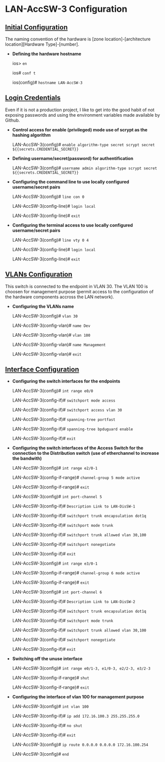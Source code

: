 # LAN-AccSW-3 Configuration

## <ins>Initial Configuration</ins>

The naming convention of the hardware is [zone location]-\[architecture location][Hardware Type]-\[number].

- **Defining the hardware hostname**

    ios> `en`

    ios# `conf t`

    ios(config)# `hostname LAN-AccSW-3`


## <ins>Login Credentials</ins>

Even if it is not a production project, I like to get into the good habit of not exposing passwords and using the environment variables made available by Github.

- **Control access for enable (privileged) mode use of scrypt as the hashing algorithm**

    LAN-AccSW-3(config)# `enable algorithm-type secret scrypt secret ${{secrets.CREDENTIAL_SECRET}}`

- **Defining username/secret(password) for authentification**

    LAN-AccSW-3(config)# `username admin algorithm-type scrypt secret ${{secrets.CREDENTIAL_SECRET}}`

- **Configuring the command line to use locally configured username/secret pairs**

    LAN-AccSW-3(config)# `line con 0`

    LAN-AccSW-3(config-line)# `login local`

    LAN-AccSW-3(config-line)# `exit`

- **Configuring the terminal access to use locally configured username/secret pairs**

    LAN-AccSW-3(config)# `line vty 0 4`

    LAN-AccSW-3(config-line)# `login local`

    LAN-AccSW-3(config-line)# `exit`

## <ins>VLANs Configuration</ins>

This switch is connected to the endpoint in VLAN 30. 
The VLAN 100 is choosen for management purpose (permit access to the configuration of the hardware components accross the LAN network).

-  **Configuring the VLANs name**

    LAN-AccSW-3(config)# `vlan 30`

    LAN-AccSW-3(config-vlan)# `name Dev`

    LAN-AccSW-3(config-vlan)# `vlan 100`

    LAN-AccSW-3(config-vlan)# `name Management`

    LAN-AccSW-3(config-vlan)# `exit`

## <ins>Interface Configuration</ins>

- **Configuring the switch interfaces for the endpoints**

    LAN-AccSW-3(config)# `int range e0/0`

    LAN-AccSW-3(config-if)# `switchport mode access`

    LAN-AccSW-3(config-if)# `switchport access vlan 30`

    LAN-AccSW-3(config-if)# `spanning-tree portfast`

    LAN-AccSW-3(config-if)# `spanning-tree bpduguard enable`

    LAN-AccSW-3(config-if)# `exit`


- **Configuring the switch interfaces of the Access Switch for the connection to the Distribution switch (use of etherchannel to increase the bandwith)**

    LAN-AccSW-3(config)# `int range e2/0-1`

    LAN-AccSW-3(config-if-range)# `channel-group 5 mode active`

    LAN-AccSW-3(config-if-range)# `exit`

    LAN-AccSW-3(config)# `int port-channel 5`

    LAN-AccSW-3(config-if)# `Description Link to LAN-DisSW-1`

    LAN-AccSW-3(config-if)# `switchport trunk encapsulation dot1q`

    LAN-AccSW-3(config-if)# `switchport mode trunk`

    LAN-AccSW-3(config-if)# `switchport trunk allowed vlan 30,100`

    LAN-AccSW-3(config-if)# `switchport nonegotiate`

    LAN-AccSW-3(config-if)# `exit`

    LAN-AccSW-3(config)# `int range e3/0-1`

    LAN-AccSW-3(config-if-range)# `channel-group 6 mode active`

    LAN-AccSW-3(config-if-range)# `exit`

    LAN-AccSW-3(config)# `int port-channel 6`

    LAN-AccSW-3(config-if)# `Description Link to LAN-DisSW-2`

    LAN-AccSW-3(config-if)# `switchport trunk encapsulation dot1q`

    LAN-AccSW-3(config-if)# `switchport mode trunk`

    LAN-AccSW-3(config-if)# `switchport trunk allowed vlan 30,100`

    LAN-AccSW-3(config-if)# `switchport nonegotiate`

    LAN-AccSW-3(config-if)# `exit`

- **Switching off the unuse interface**

    LAN-AccSW-3(config)# `int range e0/1-3, e1/0-3, e2/2-3, e3/2-3`

    LAN-AccSW-3(config-if-range)# `shut`

    LAN-AccSW-3(config-if-range)# `exit`

- **Configuring the interface of vlan 100 for management purpose**

    LAN-AccSW-3(config)# `int vlan 100`

    LAN-AccSW-3(config-if)# `ip add 172.16.100.3 255.255.255.0`

    LAN-AccSW-3(config-if)# `no shut`

    LAN-AccSW-3(config-if)# `exit`

    LAN-AccSW-3(config)# `ip route 0.0.0.0 0.0.0.0 172.16.100.254`

    LAN-AccSW-3(config)# `end`








